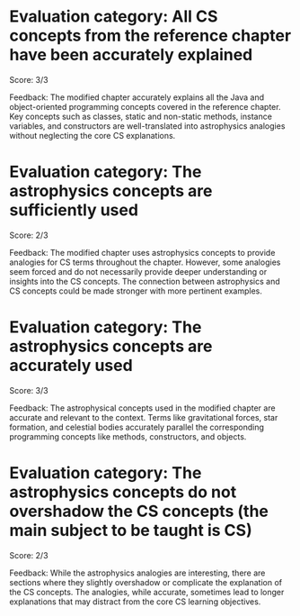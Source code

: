 # Evaluation category: All CS concepts from the reference chapter have been accurately explained

Score: 3/3

Feedback: The modified chapter accurately explains all the Java and object-oriented programming concepts covered in the reference chapter. Key concepts such as classes, static and non-static methods, instance variables, and constructors are well-translated into astrophysics analogies without neglecting the core CS explanations.

# Evaluation category: The astrophysics concepts are sufficiently used

Score: 2/3

Feedback: The modified chapter uses astrophysics concepts to provide analogies for CS terms throughout the chapter. However, some analogies seem forced and do not necessarily provide deeper understanding or insights into the CS concepts. The connection between astrophysics and CS concepts could be made stronger with more pertinent examples.

# Evaluation category: The astrophysics concepts are accurately used

Score: 3/3

Feedback: The astrophysical concepts used in the modified chapter are accurate and relevant to the context. Terms like gravitational forces, star formation, and celestial bodies accurately parallel the corresponding programming concepts like methods, constructors, and objects.

# Evaluation category: The astrophysics concepts do not overshadow the CS concepts (the main subject to be taught is CS)

Score: 2/3

Feedback: While the astrophysics analogies are interesting, there are sections where they slightly overshadow or complicate the explanation of the CS concepts. The analogies, while accurate, sometimes lead to longer explanations that may distract from the core CS learning objectives.

